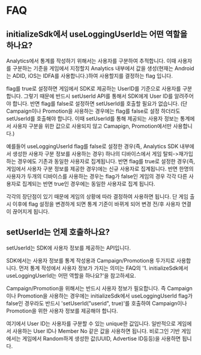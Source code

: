 
# FAQ

## initializeSdk에서 useLoggingUserId는 어떤 역할을 하나요?

Analytics에서 통계를 작성하기 위해서는 사용자를 구분하여 추적합니다. 이때 사용자를 구분하는 기준을 게임에서 지정할지 Analytics 내부에서 값을 생성(현재는 Android는 ADID, iOS는 IDFA를 사용합니다.)하여 사용할지를 결정하는 flag 입니다.

flag를 true로 설정하면 게임에서 SDK로 제공하는 UserID를 기준으로 사용자를 구분합니다. 그렇기 때문에 반드시 setUserId API를 통해서 SDK에게 User ID를 알려주어야 합니다. 반면 flag를 false로 설정하면 setUserId를 호출할 필요가 없습니다. (단 Campaign이나 Promotion을 사용하는 경우에는 flag를 false로 설정 하더라도 setUserId를 호출해야 합니다. 이때 setUserId를 통해 제공되는 사용자 정보는 통계에서 사용자 구분을 위한 값으로 사용되지 않고 Camapign, Promotion에서만 사용합니다.)

예를들어 useLoggingUserId flag를 false로 설정한 경우(즉, Analytics SDK 내부에서 생성한 사용자 구분 정보를 사용하는 경우) 하나의 디바이스에서 게임 탈퇴->재가입 하는 경우에도 기존과 동일한 사용자로 집계됩니다. 반면 flag를 true로 설정한 경우(즉, 게임에서 사용자 구분 정보를 제공한 경우)에는 신규 사용자로 집계됩니다.
반면 한명의 사용자가 두개의 디바이스를 사용하는 경우는 flag가 false인 게임의 경우 각각 다른 사용자로 집계되는 반면 true인 경우에는 동일한 사용자로 집계 됩니다.

각각의 장단점이 있기 때문에 게임의 상황에 따라 결정하여 사용하면 됩니다. 단 게임 출시 이후에 flag 설정을 변경하게 되면 통계 기준이 바뀌게 되어 변경 전/후 사용자 연결이 끊어지게 됩니다. 


## setUserId는 언제 호출하나요?

setUserId는 SDK에 사용자 정보를 제공하는 API입니다.

SDK에서는 사용자 정보를 통계 작성용과 Campaign/Promotion용 두가지로 사용합니다.
먼저 통계 작성에서 사용자 정보가 가지는 의미는 FAQ의 '1. initializeSdk에서 useLoggingUserId는 어떤 역할을 하나요?'을 참고하세요.

Campaign/Promotion을 위해서는 반드시 사용자 정보가 필요합니다. 즉 Campaign이나 Promotion을 사용하는 경우에는 initializeSdk에서 useLoggingUserId flag가 false인 경우라도 반드시 'setUserId("userid", true)'를 호출하여 Campaign이나 Promotion을 위한 사용자 정보를 제공해야 합니다.

여기에서 User ID는 사용자를 구분할 수 있는 unique한 값입니다. 일반적으로 게임에서 사용하는 User ID나 Member No 같은 값을 사용하면 됩니다. 비로그인 기반 게임에서는 게임에서 Random하게 생성한 값(UUID, Advertise ID등등)을 사용하면 됩니다.
